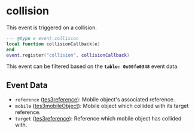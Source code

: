 # collision

This event is triggered on a collision.

```lua
--- @type e event.collision
local function collisionCallback(e)
end
event.register("collision", collisionCallback)
```

This event can be filtered based on the **`table: 0x00fe0348`** event data.

## Event Data

* `reference` ([tes3reference](../../types/tes3reference)): Mobile object's associated reference.
* `mobile` ([tes3mobileObject](../../types/tes3mobileObject)): Mobile object which collided with its target reference.
* `target` ([tes3reference](../../types/tes3reference)): Reference which mobile object has collided with.

